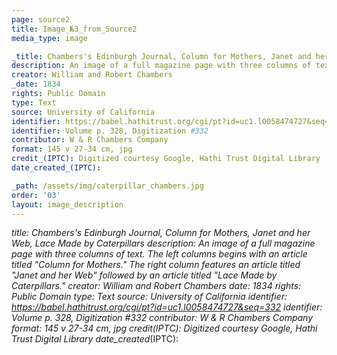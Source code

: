 ```yaml
---
page: source2
title: Image_№3_from_Source2
media_type: image

_title: Chambers's Edinburgh Journal, Column for Mothers, Janet and her Web, Lace Made by Caterpillars
description: An image of a full magazine page with three columns of text. The left columns begins with an article titled "Column for Mothers." The right column features an article titled "Janet and her Web" followed by an article titled "Lace Made by Caterpillars." 
creator: William and Robert Chambers
_date: 1834
rights: Public Domain
type: Text
source: University of California
identifier: https://babel.hathitrust.org/cgi/pt?id=uc1.l0058474727&seq=332
identifier: Volume p. 328, Digitization #332
contributor: W & R Chambers Company
format: 145 v 27-34 cm, jpg
credit_(IPTC): Digitized courtesy Google, Hathi Trust Digital Library
date_created_(IPTC):

_path: /assets/img/caterpillar_chambers.jpg
order: '03'
layout: image_description
---
```


_title: Chambers's Edinburgh Journal, Column for Mothers, Janet and her Web, Lace Made by Caterpillars
description: An image of a full magazine page with three columns of text. The left columns begins with an article titled "Column for Mothers." The right column features an article titled "Janet and her Web" followed by an article titled "Lace Made by Caterpillars." 
creator: William and Robert Chambers
_date: 1834
rights: Public Domain
type: Text
source: University of California
identifier: https://babel.hathitrust.org/cgi/pt?id=uc1.l0058474727&seq=332
identifier: Volume p. 328, Digitization #332
contributor: W & R Chambers Company
format: 145 v 27-34 cm, jpg
credit_(IPTC): Digitized courtesy Google, Hathi Trust Digital Library
date_created_(IPTC):

